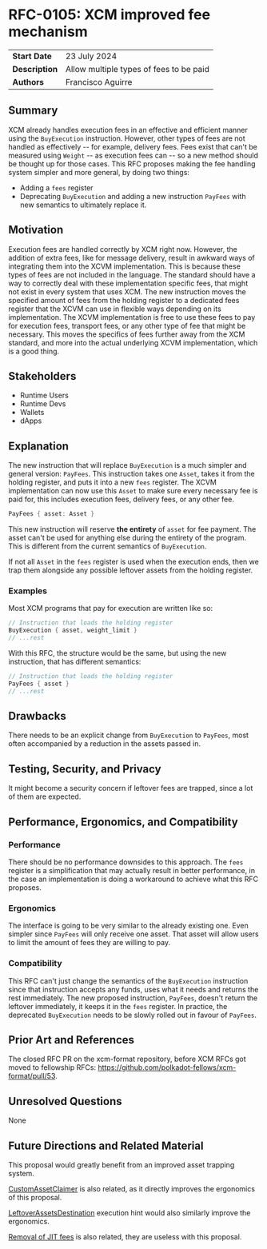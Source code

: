 # RFC-0105: XCM improved fee mechanism

|                 |                                                                                             |
| --------------- | ------------------------------------------------------------------------------------------- |
| **Start Date**  | 23 July 2024                                                                                |
| **Description** | Allow multiple types of fees to be paid                                                     |
| **Authors**     | Francisco Aguirre                                                                           |

## Summary

XCM already handles execution fees in an effective and efficient manner using the `BuyExecution` instruction.
However, other types of fees are not handled as effectively -- for example, delivery fees.
Fees exist that can't be measured using `Weight` -- as execution fees can -- so a new method should be thought up for those cases.
This RFC proposes making the fee handling system simpler and more general, by doing two things:
- Adding a `fees` register
- Deprecating `BuyExecution` and adding a new instruction `PayFees` with new semantics to ultimately replace it.

## Motivation

Execution fees are handled correctly by XCM right now.
However, the addition of extra fees, like for message delivery, result in awkward ways of integrating them into the XCVM implementation.
This is because these types of fees are not included in the language.
The standard should have a way to correctly deal with these implementation specific fees, that might not exist in every system that uses XCM.
The new instruction moves the specified amount of fees from the holding register to a dedicated fees register that the XCVM can use in flexible ways depending on its implementation.
The XCVM implementation is free to use these fees to pay for execution fees, transport fees, or any other type of fee that might be necessary.
This moves the specifics of fees further away from the XCM standard, and more into the actual underlying XCVM implementation, which is a good thing.

## Stakeholders

- Runtime Users
- Runtime Devs
- Wallets
- dApps

## Explanation

The new instruction that will replace `BuyExecution` is a much simpler and general version: `PayFees`.
This instruction takes one `Asset`, takes it from the holding register, and puts it into a new `fees` register.
The XCVM implementation can now use this `Asset` to make sure every necessary fee is paid for, this includes execution fees, delivery fees, or any other fee.

```rust
PayFees { asset: Asset }
```

This new instruction will reserve **the entirety** of `asset` for fee payment.
The asset can't be used for anything else during the entirety of the program.
This is different from the current semantics of `BuyExecution`.

If not all `Asset` in the `fees` register is used when the execution ends, then we trap them alongside any possible leftover assets from the holding register.

### Examples

Most XCM programs that pay for execution are written like so:

```rust
// Instruction that loads the holding register
BuyExecution { asset, weight_limit }
// ...rest
```

With this RFC, the structure would be the same, but using the new instruction, that has different semantics:

```rust
// Instruction that loads the holding register
PayFees { asset }
// ...rest
```

## Drawbacks

There needs to be an explicit change from `BuyExecution` to `PayFees`, most often accompanied by a reduction in the assets passed in.

## Testing, Security, and Privacy

It might become a security concern if leftover fees are trapped, since a lot of them are expected.

## Performance, Ergonomics, and Compatibility

### Performance

There should be no performance downsides to this approach.
The `fees` register is a simplification that may actually result in better performance, in the case an implementation is doing a workaround to achieve what this RFC proposes.

### Ergonomics

The interface is going to be very similar to the already existing one.
Even simpler since `PayFees` will only receive one asset.
That asset will allow users to limit the amount of fees they are willing to pay.

### Compatibility

This RFC can't just change the semantics of the `BuyExecution` instruction since that instruction accepts any funds, uses what it needs and returns the rest immediately.
The new proposed instruction, `PayFees`, doesn't return the leftover immediately, it keeps it in the `fees` register.
In practice, the deprecated `BuyExecution` needs to be slowly rolled out in favour of `PayFees`.

## Prior Art and References

The closed RFC PR on the xcm-format repository, before XCM RFCs got moved to fellowship RFCs: https://github.com/polkadot-fellows/xcm-format/pull/53.

## Unresolved Questions

None

## Future Directions and Related Material

This proposal would greatly benefit from an improved asset trapping system.

[CustomAssetClaimer](https://github.com/polkadot-fellows/xcm-format/blob/master/proposals/0037-custom-asset-claimer.md) is also related, as it directly improves the ergonomics of this proposal.

[LeftoverAssetsDestination](https://github.com/polkadot-fellows/RFCs/pull/107) execution hint would also similarly improve the ergonomics.

[Removal of JIT fees](https://github.com/polkadot-fellows/RFCs/pull/106/files) is also related, they are useless with this proposal.
